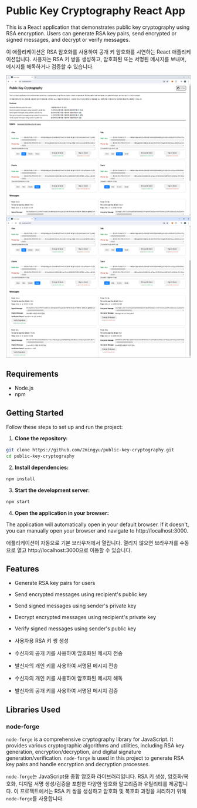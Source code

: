 # Public Key Cryptography React App

This is a React application that demonstrates public key cryptography using RSA encryption. Users can generate RSA key pairs, send encrypted or signed messages, and decrypt or verify messages.

이 애플리케이션은 RSA 암호화를 사용하여 공개 키 암호화를 시연하는 React 애플리케이션입니다. 사용자는 RSA 키 쌍을 생성하고, 암호화된 또는 서명된 메시지를 보내며, 메시지를 해독하거나 검증할 수 있습니다.

<img src="./images/Image1.png">
<img src="./images/Image2.png">

## Requirements

- Node.js
- npm

## Getting Started

Follow these steps to set up and run the project:

1. **Clone the repository:**
  ```sh
  git clone https://github.com/2mingyu/public-key-cryptography.git
  cd public-key-cryptography
  ```
2. **Install dependencies:**
  ```sh
  npm install
  ```
3. **Start the development server:**
  ```sh
  npm start
  ```
4. **Open the application in your browser:**

The application will automatically open in your default browser. If it doesn't, you can manually open your browser and navigate to http://localhost:3000.

애플리케이션이 자동으로 기본 브라우저에서 열립니다. 열리지 않으면 브라우저를 수동으로 열고 http://localhost:3000으로 이동할 수 있습니다.

## Features

- Generate RSA key pairs for users

- Send encrypted messages using recipient's public key

- Send signed messages using sender's private key

- Decrypt encrypted messages using recipient's private key

- Verify signed messages using sender's public key

- 사용자용 RSA 키 쌍 생성

- 수신자의 공개 키를 사용하여 암호화된 메시지 전송

- 발신자의 개인 키를 사용하여 서명된 메시지 전송

- 수신자의 개인 키를 사용하여 암호화된 메시지 해독

- 발신자의 공개 키를 사용하여 서명된 메시지 검증

## Libraries Used

### node-forge

`node-forge` is a comprehensive cryptography library for JavaScript. It provides various cryptographic algorithms and utilities, including RSA key generation, encryption/decryption, and digital signature generation/verification. `node-forge` is used in this project to generate RSA key pairs and handle encryption and decryption processes.

`node-forge`는 JavaScript용 종합 암호화 라이브러리입니다. RSA 키 생성, 암호화/복호화, 디지털 서명 생성/검증을 포함한 다양한 암호화 알고리즘과 유틸리티를 제공합니다. 이 프로젝트에서는 RSA 키 쌍을 생성하고 암호화 및 복호화 과정을 처리하기 위해 `node-forge`를 사용합니다.